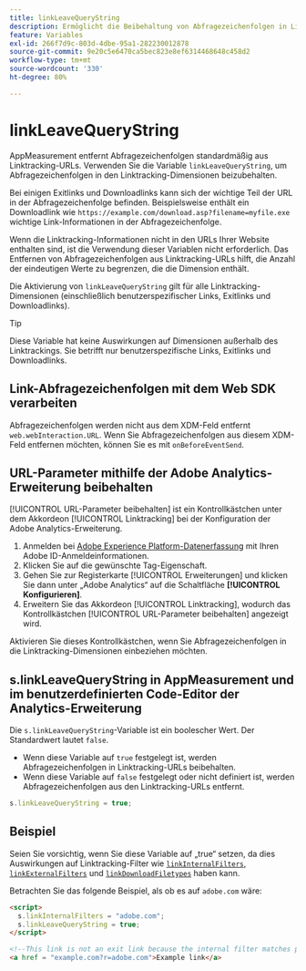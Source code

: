 ```yaml
---
title: linkLeaveQueryString
description: Ermöglicht die Beibehaltung von Abfragezeichenfolgen in Linktracking-Dimensionen.
feature: Variables
exl-id: 266f7d9c-803d-4dbe-95a1-282230012878
source-git-commit: 9e20c5e6470ca5bec823e8ef6314468648c458d2
workflow-type: tm+mt
source-wordcount: '330'
ht-degree: 80%

---
```


# linkLeaveQueryString

AppMeasurement entfernt Abfragezeichenfolgen standardmäßig aus Linktracking-URLs. Verwenden Sie die Variable `linkLeaveQueryString`, um Abfragezeichenfolgen in den Linktracking-Dimensionen beizubehalten.

Bei einigen Exitlinks und Downloadlinks kann sich der wichtige Teil der URL in der Abfragezeichenfolge befinden. Beispielsweise enthält ein Downloadlink wie `https://example.com/download.asp?filename=myfile.exe` wichtige Link-Informationen in der Abfragezeichenfolge.

Wenn die Linktracking-Informationen nicht in den URLs Ihrer Website enthalten sind, ist die Verwendung dieser Variablen nicht erforderlich. Das Entfernen von Abfragezeichenfolgen aus Linktracking-URLs hilft, die Anzahl der eindeutigen Werte zu begrenzen, die die Dimension enthält.

Die Aktivierung von `linkLeaveQueryString` gilt für alle Linktracking-Dimensionen (einschließlich benutzerspezifischer Links, Exitlinks und Downloadlinks).

>[!TIP]
>
>Diese Variable hat keine Auswirkungen auf Dimensionen außerhalb des Linktrackings. Sie betrifft nur benutzerspezifische Links, Exitlinks und Downloadlinks.

## Link-Abfragezeichenfolgen mit dem Web SDK verarbeiten

Abfragezeichenfolgen werden nicht aus dem XDM-Feld entfernt `web.webInteraction.URL`. Wenn Sie Abfragezeichenfolgen aus diesem XDM-Feld entfernen möchten, können Sie es mit `onBeforeEventSend`.

## URL-Parameter mithilfe der Adobe Analytics-Erweiterung beibehalten

[!UICONTROL URL-Parameter beibehalten] ist ein Kontrollkästchen unter dem Akkordeon [!UICONTROL Linktracking] bei der Konfiguration der Adobe Analytics-Erweiterung.

1. Anmelden bei [Adobe Experience Platform-Datenerfassung](https://experience.adobe.com/data-collection) mit Ihren Adobe ID-Anmeldeinformationen.
2. Klicken Sie auf die gewünschte Tag-Eigenschaft.
3. Gehen Sie zur Registerkarte [!UICONTROL Erweiterungen] und klicken Sie dann unter „Adobe Analytics“ auf die Schaltfläche **[!UICONTROL Konfigurieren]**.
4. Erweitern Sie das Akkordeon [!UICONTROL Linktracking], wodurch das Kontrollkästchen [!UICONTROL URL-Parameter beibehalten] angezeigt wird.

Aktivieren Sie dieses Kontrollkästchen, wenn Sie Abfragezeichenfolgen in die Linktracking-Dimensionen einbeziehen möchten.

## s.linkLeaveQueryString in AppMeasurement und im benutzerdefinierten Code-Editor der Analytics-Erweiterung

Die `s.linkLeaveQueryString`-Variable ist ein boolescher Wert. Der Standardwert lautet `false`.

* Wenn diese Variable auf `true` festgelegt ist, werden Abfragezeichenfolgen in Linktracking-URLs beibehalten.
* Wenn diese Variable auf `false` festgelegt oder nicht definiert ist, werden Abfragezeichenfolgen aus den Linktracking-URLs entfernt.

```js
s.linkLeaveQueryString = true;
```

## Beispiel

Seien Sie vorsichtig, wenn Sie diese Variable auf „true“ setzen, da dies Auswirkungen auf Linktracking-Filter wie [`linkInternalFilters`](linkinternalfilters.md), [`linkExternalFilters`](linkexternalfilters.md) und [`linkDownloadFiletypes`](linkdownloadfiletypes.md) haben kann.

Betrachten Sie das folgende Beispiel, als ob es auf `adobe.com` wäre:

```html
<script>
  s.linkInternalFilters = "adobe.com";
  s.linkLeaveQueryString = true;
</script>

<!--This link is not an exit link because the internal filter matches part of the query string -->
<a href = "example.com?r=adobe.com">Example link</a>
```
